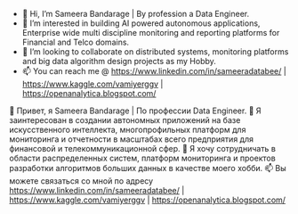 - 👋 Hi, I’m Sameera Bandarage | By profession a Data Engineer.
- 👀 I’m interested in building AI powered autonomous applications, Enterprise wide multi discipline monitoring and reporting platforms for Financial and Telco domains.
- 💞️ I’m looking to collaborate on distributed systems, monitoring platforms and big data algorithm design projects as my Hobby.
- 📫 You can reach me @ https://www.linkedin.com/in/sameeradatabee/ | https://www.kaggle.com/vamiyerggv | https://openanalytica.blogspot.com/


👋 Привет, я Sameera Bandarage | По профессии Data Engineer.
👀 Я заинтересован в создании автономных приложений на базе искусственного интеллекта, многопрофильных платформ для мониторинга и отчетности в масштабах всего предприятия для финансовой и телекоммуникационной сфер.
💞️ Я хочу сотрудничать в области распределенных систем, платформ мониторинга и проектов разработки алгоритмов больших данных в качестве моего хобби.
📫 Вы можете связаться со мной по адресу https://www.linkedin.com/in/sameeradatabee/ | https://www.kaggle.com/vamiyerggv | https://openanalytica.blogspot.com/
